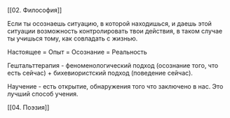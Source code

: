 [[02. Философия]]

Если ты осознаешь ситуацию, в которой находишься, и даешь этой ситуации возможность контролировать твои действия, в таком случае ты учишься тому, как совладать с жизнью.

Настоящее = Опыт = Осознание = Реальность

Гештальттерапия - феноменологический подход (осознание того, что есть сейчас) + бихевиористский подход (поведение сейчас).

Научение - есть открытие, обнаружения того что заключено в нас. Это лучший способ учения.

[[04. Поэзия]]
